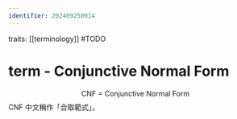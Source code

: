 ```yaml
---
identifier: 202409250914
---
```

traits: [[terminology]] #TODO
# term - Conjunctive Normal Form
$$
\text{ CNF = Conjunctive Normal Form}
$$
CNF 中文稱作「合取範式」。